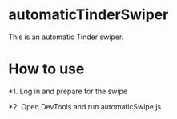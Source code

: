 # automaticTinderSwiper

This is an automatic Tinder swiper.

# How to use
*1. Log in and prepare for the swipe

*2. Open DevTools and run automaticSwipe.js
